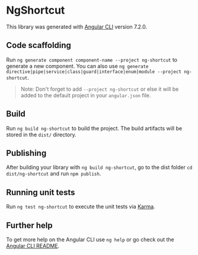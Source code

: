 # NgShortcut

This library was generated with [Angular CLI](https://github.com/angular/angular-cli) version 7.2.0.

## Code scaffolding

Run `ng generate component component-name --project ng-shortcut` to generate a new component. You can also use `ng generate directive|pipe|service|class|guard|interface|enum|module --project ng-shortcut`.
> Note: Don't forget to add `--project ng-shortcut` or else it will be added to the default project in your `angular.json` file. 

## Build

Run `ng build ng-shortcut` to build the project. The build artifacts will be stored in the `dist/` directory.

## Publishing

After building your library with `ng build ng-shortcut`, go to the dist folder `cd dist/ng-shortcut` and run `npm publish`.

## Running unit tests

Run `ng test ng-shortcut` to execute the unit tests via [Karma](https://karma-runner.github.io).

## Further help

To get more help on the Angular CLI use `ng help` or go check out the [Angular CLI README](https://github.com/angular/angular-cli/blob/master/README.md).
